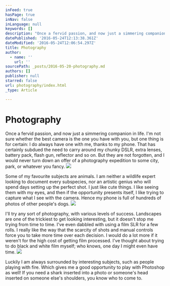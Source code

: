 ```yaml
---
inFeed: true
hasPage: true
inNav: false
inLanguage: null
keywords: []
description: "Once a fervid passion, and now just a simmering companion in life. I'm not sure whether the best camera is the one you have with you, but one thing is for certain: I do always have one with me, thanks to my phone. That has certainly subdued the need to carry around my chunky DSLR, extra lenses, battery pack, flash gun, reflector and so on. But they are not forgotten, and I would never turn down an offer of a photography expedition to some city, park, or whatever you fancy."
datePublished: '2016-05-24T12:13:38.361Z'
dateModified: '2016-05-24T12:06:54.297Z'
title: Photography
author:
  - name: ''
    url: ''
sourcePath: _posts/2016-05-20-photography.md
authors: []
publisher: null
starred: false
url: photography/index.html
_type: Article

---
```

# Photography

Once a fervid passion, and now just a simmering companion in life. I'm not sure whether the best camera is the one you have with you, but one thing is for certain: I do always have one with me, thanks to my phone. That has certainly subdued the need to carry around my chunky DSLR, extra lenses, battery pack, flash gun, reflector and so on. But they are not forgotten, and I would never turn down an offer of a photography expedition to some city, park, or whatever you fancy.
![](https://s3-us-west-2.amazonaws.com/the-grid-img/p/f0911600c0a140388331fa69762960b911f7ae54.jpg)

Some of my favourite subjects are animals. I am neither a wildlife expert looking to document every subspecies, nor an artistic genius who will spend days setting up the perfect shot. I just like cute things. I like seeing them with my eyes, and then if the opportunity presents itself, I like trying to capture what I see with the camera. Hence my phone is full of hundreds of photos of other people's dogs.
![](https://the-grid-user-content.s3-us-west-2.amazonaws.com/d93e5243-73f0-4394-8512-2429a1f12f59.jpg)

I'll try any sort of photography, with various levels of success. Landscapes are one of the trickiest to get looking interesting, but it doesn't stop me trying from time to time. I've even dabbled with using a film SLR for a few rolls. I really like the way that the scarcity of shots and manual controls force you to take more time over each decision. I would do a lot more if it weren't for the high cost of getting film processed. I've thought about trying to do black and white film myself; who knows, one day I might even have time.
![](https://the-grid-user-content.s3-us-west-2.amazonaws.com/002b4ad3-6cc5-4e27-a09b-3fa83faf0f62.jpg)

Luckily I am always surrounded by interesting subjects, such as people playing with fire. Which gives me a good opportunity to play with Photoshop as well! If you need a shark inserted into a photo or someone's head inserted on someone else's shoulders, you know who to come to.